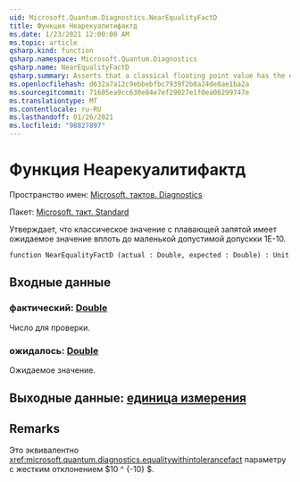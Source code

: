 ```yaml
---
uid: Microsoft.Quantum.Diagnostics.NearEqualityFactD
title: Функция Неарекуалитифактд
ms.date: 1/23/2021 12:00:00 AM
ms.topic: article
qsharp.kind: function
qsharp.namespace: Microsoft.Quantum.Diagnostics
qsharp.name: NearEqualityFactD
qsharp.summary: Asserts that a classical floating point value has the expected value up to a small tolerance of 1e-10.
ms.openlocfilehash: d632a7a12c9ebbebfbc7939f2b8a24de8ae1ba2a
ms.sourcegitcommit: 71605ea9cc630e84e7ef29027e1f0ea06299747e
ms.translationtype: MT
ms.contentlocale: ru-RU
ms.lasthandoff: 01/26/2021
ms.locfileid: "98827897"
---
```

# <a name="nearequalityfactd-function"></a>Функция Неарекуалитифактд

Пространство имен: [Microsoft. тактов. Diagnostics](xref:Microsoft.Quantum.Diagnostics)

Пакет: [Microsoft. такт. Standard](https://nuget.org/packages/Microsoft.Quantum.Standard)


Утверждает, что классическое значение с плавающей запятой имеет ожидаемое значение вплоть до маленькой допустимой допускки 1E-10.

```qsharp
function NearEqualityFactD (actual : Double, expected : Double) : Unit
```


## <a name="input"></a>Входные данные

### <a name="actual--double"></a>фактический: [Double](xref:microsoft.quantum.lang-ref.double)

Число для проверки.


### <a name="expected--double"></a>ожидалось: [Double](xref:microsoft.quantum.lang-ref.double)

Ожидаемое значение.



## <a name="output--unit"></a>Выходные данные: [единица измерения](xref:microsoft.quantum.lang-ref.unit)



## <a name="remarks"></a>Remarks

Это эквивалентно <xref:microsoft.quantum.diagnostics.equalitywithintolerancefact> параметру с жестким отклонением $10 ^ {-10} $.
